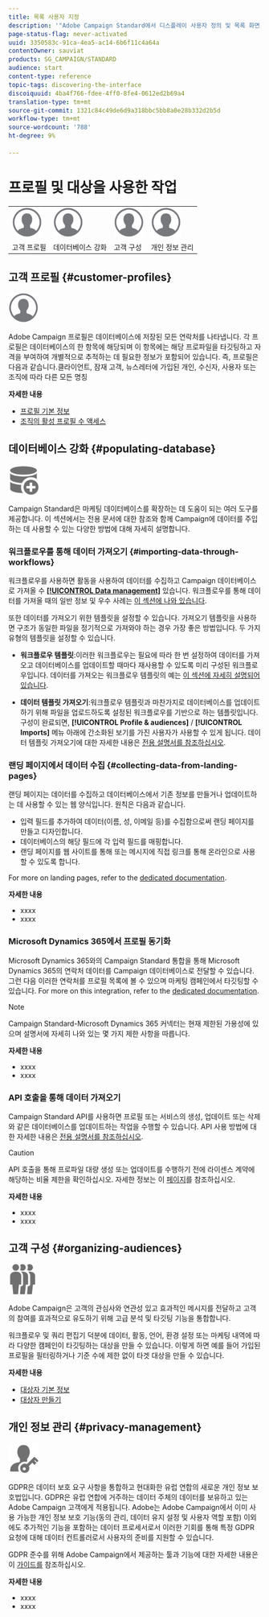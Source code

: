 ```yaml
---
title: 목록 사용자 지정
description: '"Adobe Campaign Standard에서 디스플레이 사용자 정의 및 목록 화면 사용 방법: 요소 정렬, 필터링, 삭제 또는 복제 화면에 하나 이상의 지정된 리소스의 요소가 표시됩니다."'
page-status-flag: never-activated
uuid: 3350583c-91ca-4ea5-ac14-6b6f11c4a64a
contentOwner: sauviat
products: SG_CAMPAIGN/STANDARD
audience: start
content-type: reference
topic-tags: discovering-the-interface
discoiquuid: 4ba4f766-fdee-4ff0-8fe4-0612ed2b69a4
translation-type: tm+mt
source-git-commit: 1321c84c49de6d9a318bbc5bb8a0e28b332d2b5d
workflow-type: tm+mt
source-wordcount: '788'
ht-degree: 9%

---
```



# 프로필 및 대상을 사용한 작업

<table>
<tr>
    <td valign="top">
        <a href="../../start/using/work-with-audiences.md"><img width="60px" alt="조건" src="assets/icon_profile.svg"/></a>
    </td>
    <td valign="top">
        <a href="../../api/using/creating-a-service.md"><img width="60px" alt="조건" src="assets/icon_profile.svg"/></a>
    </td>
    <td valign="top">
        <a href="../../api/using/interacting-with-custom-resources.md"><img width="60px" alt="조건" src="assets/icon_profile.svg"/></a>
    </td>
    <td valign="top">
        <a href="../../api/using/interacting-with-marketing-history.md"><img width="60px" alt="조건" src="assets/icon_profile.svg"/></a>
    </td>
</tr>
<tr>
<td>고객 프로필</td>
<td>데이터베이스 강화</td>
<td>고객 구성</td>
<td>개인 정보 관리</td>
</tr>
</table>

## 고객 프로필 {#customer-profiles}

<img width="60px" alt="조건" src="assets/icon_profile.svg"/>

Adobe Campaign 프로필은 데이터베이스에 저장된 모든 연락처를 나타냅니다. 각 프로필은 데이터베이스의 한 항목에 해당되며 이 항목에는 해당 프로파일을 타깃팅하고 자격을 부여하여 개별적으로 추적하는 데 필요한 정보가 포함되어 있습니다. 즉, 프로필은 다음과 같습니다.클라이언트, 잠재 고객, 뉴스레터에 가입된 개인, 수신자, 사용자 또는 조직에 따라 다른 모든 명칭

**자세한 내용**

* [프로필 기본 정보](../../audiences/using/about-profiles.md)
* [조직의 활성 프로필 수 액세스](../../audiences/using/active-profiles.md)

## 데이터베이스 강화 {#populating-database}

<img width="60px" alt="조건" src="assets/icon_populate.svg"/>

Campaign Standard은 마케팅 데이터베이스를 확장하는 데 도움이 되는 여러 도구를 제공합니다. 이 섹션에서는 전용 문서에 대한 참조와 함께 Campaign에 데이터를 주입하는 데 사용할 수 있는 다양한 방법에 대해 자세히 설명합니다.

### 워크플로우를 통해 데이터 가져오기 {#importing-data-through-workflows}

워크플로우를 사용하면 활동을 사용하여 데이터를 수집하고 Campaign 데이터베이스로 가져올 수 [**[!UICONTROL Data management]**](../../automating/using/about-data-management-activities.md) 있습니다. 워크플로우를 통해 데이터를 가져올 때의 일반 정보 및 우수 사례는 [이 섹션에 나와 있습니다](../../automating/using/about-data-import-and-export.md).

또한 데이터를 가져오기 위한 템플릿을 설정할 수 있습니다. 가져오기 템플릿을 사용하면 구조가 동일한 파일을 정기적으로 가져와야 하는 경우 가장 좋은 방법입니다. 두 가지 유형의 템플릿을 설정할 수 있습니다.

* **워크플로우 템플릿**:이러한 워크플로우는 필요에 따라 한 번 설정하여 데이터를 가져오고 데이터베이스를 업데이트할 때마다 재사용할 수 있도록 미리 구성된 워크플로우입니다. 데이터를 가져오는 워크플로우 템플릿의 예는 [이 섹션에 자세히 설명되어 있습니다](../../automating/using/creating-import-workflow-templates.md).

* **데이터 템플릿 가져오기**:워크플로우 템플릿과 마찬가지로 데이터베이스를 업데이트하기 위해 파일을 업로드하도록 설정된 워크플로우를 기반으로 하는 템플릿입니다. 구성이 완료되면, **[!UICONTROL Profile & audiences]** / **[!UICONTROL Imports]** 메뉴 아래에 간소화된 보기를 가진 사용자가 사용할 수 있게 됩니다. 데이터 템플릿 가져오기에 대한 자세한 내용은 [전용 설명서를 참조하십시오](../../automating/using/importing-data-with-import-templates.md).

### 랜딩 페이지에서 데이터 수집 {#collecting-data-from-landing-pages}

랜딩 페이지는 데이터를 수집하고 데이터베이스에서 기존 정보를 만들거나 업데이트하는 데 사용할 수 있는 웹 양식입니다. 원칙은 다음과 같습니다.

* 입력 필드를 추가하여 데이터(이름, 성, 이메일 등)를 수집함으로써 랜딩 페이지를 만들고 디자인합니다.
* 데이터베이스의 해당 필드에 각 입력 필드를 매핑합니다.
* 랜딩 페이지를 웹 사이트를 통해 또는 메시지에 직접 링크를 통해 온라인으로 사용할 수 있도록 합니다.

For more on landing pages, refer to the [dedicated documentation](../../channels/using/getting-started-with-landing-pages.md).

**자세한 내용**

* xxxx
* xxxx

### Microsoft Dynamics 365에서 프로필 동기화

Microsoft Dynamics 365와의 Campaign Standard 통합을 통해 Microsoft Dynamics 365의 연락처 데이터를 Campaign 데이터베이스로 전달할 수 있습니다.
그런 다음 이러한 연락처를 프로필 목록에 볼 수 있으며 마케팅 캠페인에서 타깃팅할 수 있습니다. For more on this integration, refer to the [dedicated documentation](../../integrating/using/working-with-campaign-standard-and-microsoft-dynamics-365.md).

>[!NOTE]
>
>Campaign Standard-Microsoft Dynamics 365 커넥터는 현재 제한된 가용성에 있으며 설명서에 자세히 나와 있는 몇 가지 제한 사항을 따릅니다.

**자세한 내용**

* xxxx
* xxxx

### API 호출을 통해 데이터 가져오기

Campaign Standard API를 사용하면 프로필 또는 서비스의 생성, 업데이트 또는 삭제와 같은 데이터베이스를 업데이트하는 작업을 수행할 수 있습니다. API 사용 방법에 대한 자세한 내용은 [전용 설명서를 참조하십시오](../../api/using/get-started-apis.md).

>[!CAUTION]
>
>API 호출을 통해 프로파일 대량 생성 또는 업데이트를 수행하기 전에 라이센스 계약에 해당하는 비율 제한을 확인하십시오. 자세한 정보는 이 [페이지](https://helpx.adobe.com/kr/legal/product-descriptions/campaign-standard.html#ITInfrastructureResourcesbyActiveProfilesTiers)를 참조하십시오.

**자세한 내용**

* xxxx
* xxxx

## 고객 구성 {#organizing-audiences}

<img width="60px" alt="조건" src="assets/icon_audience.svg"/>

Adobe Campaign은 고객의 관심사와 연관성 있고 효과적인 메시지를 전달하고 고객의 참여를 효과적으로 유도하기 위해 고급 분석 및 타깃팅 기능을 통합합니다.

워크플로우 및 쿼리 편집기 덕분에 데이터, 활동, 언어, 환경 설정 또는 마케팅 내역에 따라 다양한 캠페인이 타깃팅하는 대상을 만들 수 있습니다. 이렇게 하면 예를 들어 가입된 프로필을 필터링하거나 기준 수에 제한 없이 타겟 대상을 만들 수 있습니다.

**자세한 내용**

* [대상자 기본 정보](../../audiences/using/about-audiences.md)
* [대상자 만들기](../../audiences/using/creating-audiences.md)

## 개인 정보 관리 {#privacy-management}

<img width="60px" alt="조건" src="assets/icon_privacy.svg"/>

GDPR은 데이터 보호 요구 사항을 통합하고 현대화한 유럽 연합의 새로운 개인 정보 보호법입니다. GDPR은 유럽 연합에 거주하는 데이터 주체의 데이터를 보유하고 있는 Adobe Campaign 고객에게 적용됩니다. Adobe는 Adobe Campaign에서 이미 사용 가능한 개인 정보 보호 기능(동의 관리, 데이터 유지 설정 및 사용자 역할 포함) 이외에도 추가적인 기능을 포함하는 데이터 프로세서로서 이러한 기회를 통해 특정 GDPR 요청에 대해 데이터 컨트롤러로서 사용자의 준비를 지원할 수 있습니다.

GDPR 준수를 위해 Adobe Campaign에서 제공하는 툴과 기능에 대한 자세한 내용은 이 [가이드를](https://helpx.adobe.com/kr/campaign/kb/campaign-privacy.html) 참조하십시오.

**자세한 내용**

* xxxx
* xxxx